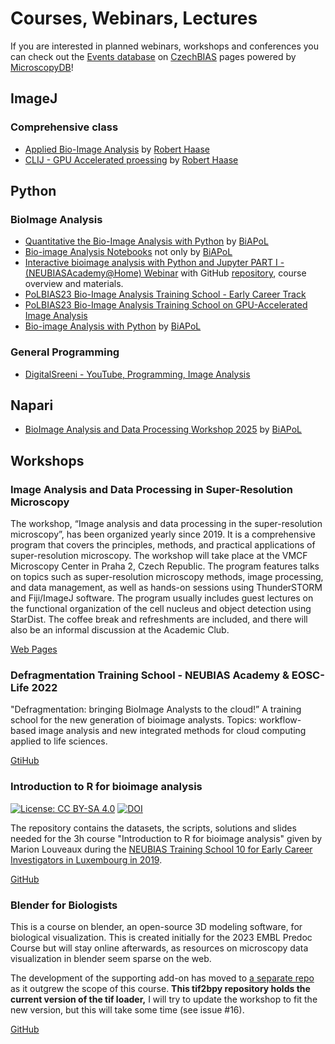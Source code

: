 # Courses, Webinars, Lectures

If you are interested in planned webinars, workshops and conferences you can check out the [Events database](https://czechbias.github.io/resources/events.html) on [CzechBIAS](https://czechbias.github.io/intro.html) pages powered by [MicroscopyDB](https://microscopydb.io/)!

## ImageJ

### Comprehensive class

 * [Applied Bio-Image Analysis](https://www.youtube.com/playlist?list=PL5ESQNfM5lc7SAMstEu082ivW4BDMvd0U) by [Robert Haase](https://github.com/haesleinhuepf)
 * [CLIJ - GPU Accelerated proessing](https://www.youtube.com/playlist?list=PL5ESQNfM5lc79ZqnEGhiGbuFpeIRCvjs-) by [Robert Haase](https://github.com/haesleinhuepf)


## Python

### BioImage Analysis

 * [Quantitative the Bio-Image Analysis with Python](https://github.com/BiAPoL/Quantitative_Bio_Image_Analysis_with_Python_2022) by [BiAPoL](https://github.com/BiAPoL)
 * [Bio-image Analysis Notebooks](https://haesleinhuepf.github.io/BioImageAnalysisNotebooks/intro.html) not only by [BiAPoL](https://github.com/BiAPoL)
 * [Interactive bioimage analysis with Python and Jupyter PART I - (NEUBIASAcademy@Home) Webinar](https://www.youtube.com/watch?v=2KF8vBrp3Zw&t=1s) with GitHub [repository](https://github.com/RMS-DAIM/Python-for-Bioimage-Analysis), course overview and materials.
 * [PoLBIAS23 Bio-Image Analysis Training School - Early Career Track](https://biapol.github.io/PoL-BioImage-Analysis-TS-Early-Career-Track/intro.html)
 * [PoLBIAS23 Bio-Image Analysis Training School on GPU-Accelerated Image Analysis](https://biapol.github.io/PoL-BioImage-Analysis-TS-GPU-Accelerated-Image-Analysis/intro.html)
 * [Bio-image Analysis with Python](https://github.com/BiAPoL/Bio-image_Analysis_with_Python?tab=readme-ov-file) by [BiAPoL](https://github.com/BiAPoL)
 
### General Programming

 * [DigitalSreeni - YouTube, Programming, Image Analysis](https://www.youtube.com/@DigitalSreeni)

## Napari

 * [BioImage Analysis and Data Processing Workshop 2025](https://biapol.github.io/BioImage-Analysis-and-Data-Processing-Workshop-2025/intro.html) by [BiAPoL](https://github.com/BiAPoL)

## Workshops

### Image Analysis and Data Processing in Super-Resolution Microscopy
The workshop, “Image analysis and data processing in the super-resolution microscopy”, has been organized yearly since 2019. It is a comprehensive program that covers the principles, methods, and practical applications of super-resolution microscopy. The workshop will take place at the VMCF Microscopy Center in Praha 2, Czech Republic. The program features talks on topics such as super-resolution microscopy methods, image processing, and data management, as well as hands-on sessions using ThunderSTORM and Fiji/ImageJ software. The program usually includes guest lectures on the functional organization of the cell nucleus and object detection using StarDist. The coffee break and refreshments are included, and there will also be an informal discussion at the Academic Club.

[Web Pages](https://vmcf-konfmi.github.io/workshop-IADPSRM/intro.html)

### Defragmentation Training School - NEUBIAS Academy & EOSC-Life 2022
"Defragmentation: bringing BioImage Analysts to the cloud!” 
A training school for the new generation of bioimage analysts. Topics: workflow-based image analysis and new integrated methods for cloud computing applied to life sciences.

[GtiHub](https://github.com/NEUBIAS/Defragmentation_TrainingSchool_EOSC-Life_2022)

### Introduction to R for bioimage analysis
[![License: CC BY-SA 4.0](https://img.shields.io/badge/License-CC%20BY--SA%204.0-lightgrey.svg)](https://creativecommons.org/licenses/by-sa/4.0/) [![DOI](https://zenodo.org/badge/DOI/10.5281/zenodo.3404169.svg)](https://doi.org/10.5281/zenodo.3404169)

The repository contains the datasets, the scripts, solutions and slides needed for the 3h course "Introduction to R for bioimage analysis" given by Marion Louveaux during the [NEUBIAS Training School 10 for Early Career Investigators in Luxembourg in 2019](http://eubias.org/NEUBIAS/training-schools/eci/ts10-luxembourg-2019/).    

[GitHub](https://github.com/marionlouveaux/NEUBIAS_TS10_Rintro/tree/master)

### Blender for Biologists
This is a course on blender, an open-source 3D modeling software, for biological visualization. This is created initially for the 2023 EMBL Predoc Course but will stay online afterwards, as resources on microscopy data visualization in blender seem sparse on the web. 

The development of the supporting add-on has moved to [a separate repo](https://github.com/oanegros/tif2bpy) as it outgrew the scope of this course. **This tif2bpy repository holds the current version of the tif loader,** I will try to update the workshop to fit the new version, but this will take some time (see issue #16).

[GitHub](https://github.com/oanegros/Blender_for_Biologists_2023/tree/main)
